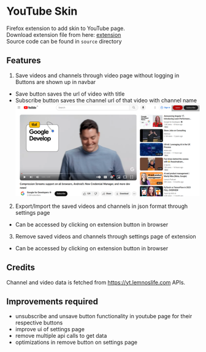 # YouTube Skin
Firefox extension to add skin to YouTube page.</br>
Download extension file from here: [extension](./latest-extension-file/yt_skin-1.0.10.xpi)</br>
Source code can be found in `source` directory

## Features
1. Save videos and channels through video page without logging in</br>
Buttons are shown up in navbar</br>
* Save button saves the url of video with title
* Subscribe button saves the channel url of that video with channel name
![Alt text](readme-assets/buttons.png)

2. Export/Import the saved videos and channels in json format through settings page
* Can be accessed by clicking on extension button in browser

3. Remove saved videos and channels through settings page of extension
* Can be accessed by clicking on extension button in browser

## Credits
Channel and video data is fetched from https://yt.lemnoslife.com APIs.

## Improvements required
* unsubscribe and unsave button functionality in youtube page for their respective buttons
* improve ui of settings page
* remove multiple api calls to get data
* optimizations in remove button on settings page